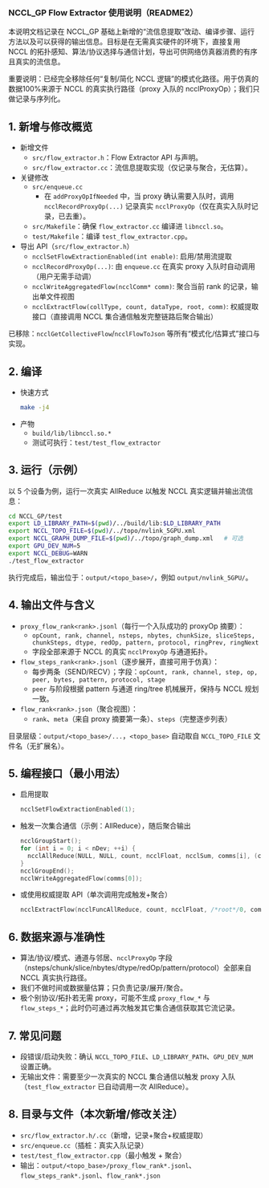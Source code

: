### NCCL_GP Flow Extractor 使用说明（README2）

本说明文档记录在 NCCL_GP 基础上新增的“流信息提取”改动、编译步骤、运行方法以及可以获得的输出信息。目标是在无需真实硬件的环境下，直接复用 NCCL 的拓扑感知、算法/协议选择与通信计划，导出可供网络仿真器消费的有序且真实的流信息。

重要说明：已经完全移除任何“复制/简化 NCCL 逻辑”的模式化路径。用于仿真的数据100%来源于 NCCL 的真实执行路径（proxy 入队的 ncclProxyOp）；我们只做记录与序列化。

## 1. 新增与修改概览

- 新增文件
  - `src/flow_extractor.h`：Flow Extractor API 与声明。
  - `src/flow_extractor.cc`：流信息提取实现（仅记录与聚合，无估算）。
- 关键修改
  - `src/enqueue.cc`
    - 在 `addProxyOpIfNeeded` 中，当 proxy 确认需要入队时，调用 `ncclRecordProxyOp(...)` 记录真实 `ncclProxyOp`（仅在真实入队时记录，已去重）。
  - `src/Makefile`：确保 `flow_extractor.cc` 编译进 `libnccl.so`。
  - `test/Makefile`：编译 `test_flow_extractor.cpp`。
- 导出 API（`src/flow_extractor.h`）
  - `ncclSetFlowExtractionEnabled(int enable)`: 启用/禁用流提取
  - `ncclRecordProxyOp(...)`: 由 `enqueue.cc` 在真实 proxy 入队时自动调用（用户无需手动调）
  - `ncclWriteAggregatedFlow(ncclComm* comm)`: 聚合当前 rank 的记录，输出单文件视图
  - `ncclExtractFlow(collType, count, dataType, root, comm)`: 权威提取接口（直接调用 NCCL 集合通信触发完整链路后聚合输出）

已移除：`ncclGetCollectiveFlow`/`ncclFlowToJson` 等所有“模式化/估算式”接口与实现。

## 2. 编译

- 快速方式
  ```bash
  make -j4
  ```
- 产物
  - `build/lib/libnccl.so.*`
  - 测试可执行：`test/test_flow_extractor`

## 3. 运行（示例）

以 5 个设备为例，运行一次真实 AllReduce 以触发 NCCL 真实逻辑并输出流信息：

```bash
cd NCCL_GP/test
export LD_LIBRARY_PATH=$(pwd)/../build/lib:$LD_LIBRARY_PATH
export NCCL_TOPO_FILE=$(pwd)/../topo/nvlink_5GPU.xml
export NCCL_GRAPH_DUMP_FILE=$(pwd)/../topo/graph_dump.xml   # 可选
export GPU_DEV_NUM=5
export NCCL_DEBUG=WARN
./test_flow_extractor
```

执行完成后，输出位于：`output/<topo_base>/`，例如 `output/nvlink_5GPU/`。

## 4. 输出文件与含义

- `proxy_flow_rank<rank>.jsonl`（每行一个入队成功的 proxyOp 摘要）：
  - `opCount, rank, channel, nsteps, nbytes, chunkSize, sliceSteps, chunkSteps, dtype, redOp, pattern, protocol, ringPrev, ringNext`
  - 字段全部来源于 NCCL 的真实 `ncclProxyOp` 与通道拓扑。
- `flow_steps_rank<rank>.jsonl`（逐步展开，直接可用于仿真）：
  - 每步两条（SEND/RECV）；字段：`opCount, rank, channel, step, op, peer, bytes, pattern, protocol, stage`
  - `peer` 与阶段根据 pattern 与通道 ring/tree 机械展开，保持与 NCCL 规划一致。
- `flow_rank<rank>.json`（聚合视图）：
  - `rank`、`meta`（来自 proxy 摘要第一条）、`steps`（完整逐步列表）

目录层级：`output/<topo_base>/...`，`<topo_base>` 自动取自 `NCCL_TOPO_FILE` 文件名（无扩展名）。

## 5. 编程接口（最小用法）

- 启用提取
  ```c
  ncclSetFlowExtractionEnabled(1);
  ```
- 触发一次集合通信（示例：AllReduce），随后聚合输出
  ```c
  ncclGroupStart();
  for (int i = 0; i < nDev; ++i) {
    ncclAllReduce(NULL, NULL, count, ncclFloat, ncclSum, comms[i], (cudaStream_t)0);
  }
  ncclGroupEnd();
  ncclWriteAggregatedFlow(comms[0]);
  ```
- 或使用权威提取 API（单次调用完成触发+聚合）
  ```c
  ncclExtractFlow(ncclFuncAllReduce, count, ncclFloat, /*root*/0, comm);
  ```

## 6. 数据来源与准确性

- 算法/协议/模式、通道与邻居、`ncclProxyOp` 字段（nsteps/chunk/slice/nbytes/dtype/redOp/pattern/protocol）全部来自 NCCL 真实执行路径。
- 我们不做时间或数据量估算；只负责记录/展开/聚合。
- 极个别协议/拓扑若无需 proxy，可能不生成 `proxy_flow_*` 与 `flow_steps_*`；此时仍可通过再次触发其它集合通信获取其它流记录。

## 7. 常见问题

- 段错误/启动失败：确认 `NCCL_TOPO_FILE`、`LD_LIBRARY_PATH`、`GPU_DEV_NUM` 设置正确。
- 无输出文件：需要至少一次真实的 NCCL 集合通信以触发 proxy 入队（`test_flow_extractor` 已自动调用一次 AllReduce）。

## 8. 目录与文件（本次新增/修改关注）

- `src/flow_extractor.h/.cc`（新增，记录+聚合+权威提取）
- `src/enqueue.cc`（插桩：真实入队记录）
- `test/test_flow_extractor.cpp`（最小触发 + 聚合）
- 输出：`output/<topo_base>/proxy_flow_rank*.jsonl`、`flow_steps_rank*.jsonl`、`flow_rank*.json` 
